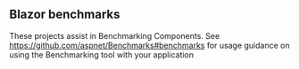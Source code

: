 ## Blazor benchmarks

These projects assist in Benchmarking Components.
See https://github.com/aspnet/Benchmarks#benchmarks for usage guidance on using the Benchmarking tool with your application


